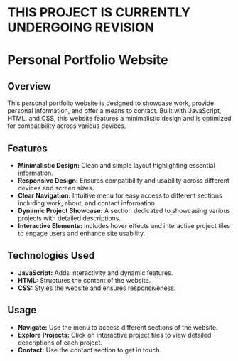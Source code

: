 <h1>THIS PROJECT IS CURRENTLY UNDERGOING REVISION</h1>

<h1>Personal Portfolio Website</h1>

<h2>Overview</h2>
<p>This personal portfolio website is designed to showcase work, provide personal information, and offer a means to contact. 
  Built with JavaScript, HTML, and CSS, this website features a minimalistic design and is optimized for compatibility across various devices.</p>
<h2></h2>

<h2>Features</h2>
<ul>
    <li><strong>Minimalistic Design:</strong> Clean and simple layout highlighting essential information.</li>
    <li><strong>Responsive Design:</strong> Ensures compatibility and usability across different devices and screen sizes.</li>
    <li><strong>Clear Navigation:</strong> Intuitive menu for easy access to different sections including work, about, and contact information.</li>
    <li><strong>Dynamic Project Showcase:</strong> A section dedicated to showcasing various projects with detailed descriptions.</li>
    <li><strong>Interactive Elements:</strong> Includes hover effects and interactive project tiles to engage users and enhance site usability.</li>
</ul>

<h2>Technologies Used</h2>
<ul>
    <li><strong>JavaScript:</strong> Adds interactivity and dynamic features.</li>
    <li><strong>HTML:</strong> Structures the content of the website.</li>
    <li><strong>CSS:</strong> Styles the website and ensures responsiveness.</li>
</ul>

<h2>Usage</h2>
<ul>
    <li><strong>Navigate:</strong> Use the menu to access different sections of the website.</li>
    <li><strong>Explore Projects:</strong> Click on interactive project tiles to view detailed descriptions of each project.</li>
    <li><strong>Contact:</strong> Use the contact section to get in touch.</li>
</ul>
